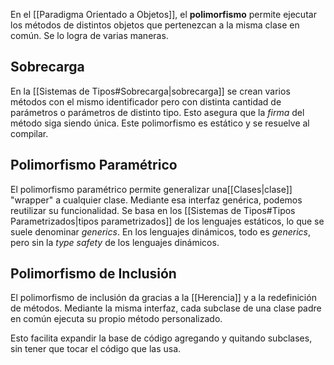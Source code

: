 En el [[Paradigma Orientado a Objetos]], el **polimorfismo** permite ejecutar los métodos de distintos objetos que pertenezcan a la misma clase en común. Se lo logra de varias maneras.

## Sobrecarga

En la [[Sistemas de Tipos#Sobrecarga|sobrecarga]] se crean varios métodos con el mismo identificador pero con distinta cantidad de parámetros o parámetros de distinto tipo. Esto asegura que la *firma* del método siga siendo única. Este polimorfismo es estático y se resuelve al compilar.

## Polimorfismo Paramétrico

El polimorfismo paramétrico permite generalizar una[[Clases|clase]] "wrapper" a cualquier clase. Mediante esa interfaz genérica, podemos reutilizar su funcionalidad. Se basa en los [[Sistemas de Tipos#Tipos Parametrizados|tipos parametrizados]] de los lenguajes estáticos, lo que se suele denominar *generics*. En los lenguajes dinámicos, todo es *generics*, pero sin la *type safety* de los lenguajes dinámicos.

## Polimorfismo de Inclusión

El polimorfismo de inclusión da gracias a la [[Herencia]] y a la redefinición de métodos. Mediante la misma interfaz, cada subclase de una clase padre en común ejecuta su propio método personalizado. 

Esto facilita expandir la base de código agregando y quitando subclases, sin tener que tocar el código que las usa.

